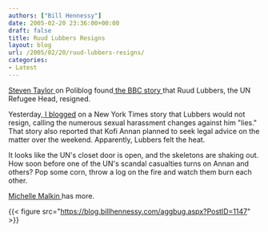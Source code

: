 ```yaml
---
authors: ["Bill Hennessy"]
date: 2005-02-20 23:36:00+00:00
draft: false
title: Ruud Lubbers Resigns
layout: blog
url: /2005/02/20/ruud-lubbers-resigns/
categories:
- Latest
---
```


[Steven Taylor ](https://www.poliblogger.com/index.php?p=6280)on Poliblog found[ the BBC story ](https://news.bbc.co.uk/2/hi/europe/4282333.stm)that Ruud Lubbers, the UN Refugee Head, resigned. 




Yesterday,[ I blogged](https://blog.billhennessy.com/blogs/hennessys_view/archive/2005/02/19/1132.aspx) on a New York Times story that Lubbers would not resign, calling the numerous sexual harassment changes against him "lies." That story also reported that Kofi Annan planned to seek legal advice on the matter over the weekend. Apparently, Lubbers felt the heat.




It looks like the UN's closet door is open, and the skeletons are shaking out. How soon before one of the UN's scandal casualties turns on Annan and others? Pop some corn, throw a log on the fire and watch them burn each other.




[Michelle Malkin ](https://michellemalkin.com/archives/001561.htm)has more.

{{< figure src="https://blog.billhennessy.com/aggbug.aspx?PostID=1147" >}}

